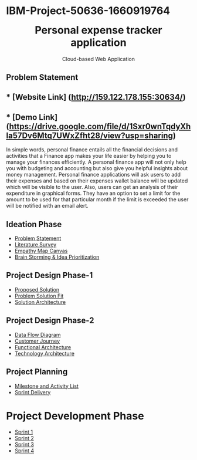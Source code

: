  
# IBM-Project-50636-1660919764
<p align="center" style="margin-bottom: 0px !important;">
</p>
<h1 align="center" style="margin-top: 0px;">Personal expense tracker application</h1>

<p align="center" >Cloud-based Web Application</p>

## Problem Statement

## * [Website Link] (http://159.122.178.155:30634/)

## * [Demo Link] (https://drive.google.com/file/d/1Sxr0wnTqdyXhla57Dv6Mtq7UWxZfht28/view?usp=sharing)

In simple words, personal finance entails all the financial decisions and activities that a Finance app makes your life easier by helping you to manage your finances efficiently. A personal finance app will not only help you with budgeting and accounting but also give you helpful insights about money management.
Personal finance applications will ask users to add their expenses and based on their expenses wallet balance will be updated which will be visible to the user.  Also, users can get an analysis of their expenditure in graphical forms. They have an option to set a limit for the amount to be used for that particular month if the limit is exceeded the user will be notified with an email alert.

## Ideation Phase

* [Problem Statement](https://github.com/IBM-EPBL/IBM-Project-50636-1660919764/blob/main/ideation%20phase/Problem%20Statement.docx)
* [Literature Survey](https://github.com/IBM-EPBL/IBM-Project-50636-1660919764/blob/main/ideation%20phase/LiteratureSurvey.docx)
* [Empathy Map Canvas](https://github.com/IBM-EPBL/IBM-Project-50636-1660919764/blob/main/ideation%20phase/Empathy-Map.pdf)
* [Brain Storming & Idea Prioritization](https://github.com/IBM-EPBL/IBM-Project-50636-1660919764/blob/main/ideation%20phase/Brainstrom%20And%20Idea%20Prioritization.pdf)

## Project Design Phase-1

* [Proposed Solution](https://github.com/IBM-EPBL/IBM-Project-50636-1660919764/blob/main/Design%20phase-1/Proposed%20Solution.pdf)
* [Problem Solution Fit](https://github.com/IBM-EPBL/IBM-Project-50636-1660919764/blob/main/Design%20phase-1/Problem_solution_fit.pdf)
* [Solution Architecture](https://github.com/IBM-EPBL/IBM-Project-50636-1660919764/blob/main/Design%20phase-1/Solution%20Architecture.pdf)

## Project Design Phase-2
* [Data Flow Diagram](https://github.com/IBM-EPBL/IBM-Project-50636-1660919764/blob/main/Design%20phase-2/Data%20Flow%20Diagrams%20and%20User%20Stories.pdf)
* [Customer Journey](https://github.com/IBM-EPBL/IBM-Project-50636-1660919764/blob/main/Design%20phase-2/customer%20journey%20map.pdf)
* [Functional Architecture](https://github.com/IBM-EPBL/IBM-Project-50636-1660919764/blob/main/Design%20phase-2/Solution%20Requirements.pdf)
* [Technology Architecture](https://github.com/IBM-EPBL/IBM-Project-50636-1660919764/blob/main/Design%20phase-2/Technology%20Stack%20-%20Template.pdf)

## Project Planning
* [Milestone and Activity List](https://github.com/IBM-EPBL/IBM-Project-50636-1660919764/blob/main/planning%20phase/Milestone%20and%20Activity%20list.pdf)
* [Sprint Delivery](https://github.com/IBM-EPBL/IBM-Project-50636-1660919764/blob/main/planning%20phase/Sprint%20Delivery%20Plan.pdf)

# Project Development Phase
* [Sprint 1](https://github.com/IBM-EPBL/IBM-Project-50636-1660919764/tree/main/Source%20code/Sprint%201)
* [Sprint 2](https://github.com/IBM-EPBL/IBM-Project-50636-1660919764/tree/main/Source%20code/Sprint%202)
* [Sprint 3](https://github.com/IBM-EPBL/IBM-Project-50636-1660919764/tree/main/Source%20code/Sprint%203)
* [Sprint 4](https://github.com/IBM-EPBL/IBM-Project-50636-1660919764/tree/main/Source%20code/Sprint%204)
